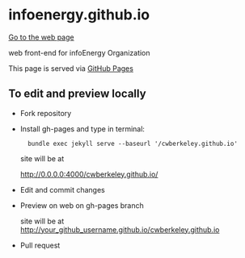 infoenergy.github.io
====================

[Go to the web page](http://infoenergy.github.io)

web front-end for infoEnergy Organization

This page is served via [GitHub Pages](http://pages.github.com)

To edit and preview locally
---------------------------
- Fork repository
- Install gh-pages and type in terminal: 

        bundle exec jekyll serve --baseurl '/cwberkeley.github.io'

    site will be at   

    http://0.0.0.0:4000/cwberkeley.github.io/
- Edit and commit changes
- Preview on web on gh-pages branch

    site will be at  
    http://your_github_username.github.io/cwberkeley.github.io
- Pull request